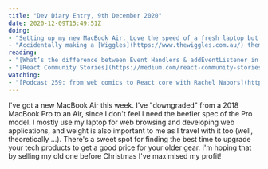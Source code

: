 ```yaml
---
title: "Dev Diary Entry, 9th December 2020"
date: 2020-12-09T15:49:51Z
doing:
- "Setting up my new MacBook Air. Love the speed of a fresh laptop but hate hate hate setting it up: installing and logging in is so tedious!"
- "Accidentally making a [Wiggles](https://www.thewiggles.com.au/) themed [colour palette](https://coolors.co/276fbf-c53030-631a86-ead94c) using [coolors.co](https://coolors.co/276fbf-c53030-631a86-ead94c) while creating designs at work - they use bold accessible colours for a reason I suppose!"
reading:
- "[What’s the difference between Event Handlers & addEventListener in JS?](https://medium.com/dailyjs/whats-the-difference-between-event-handlers-addeventlistener-in-js-963431f05c34) - TIL: you can have multiple listeners but only one event handler on an element."
- "[React Community Stories](https://medium.com/react-community-stories) - Loved this resource curated by Rachel Nabors sharing stories of devs working with React. One of my favourite things to do is read bio pages of tech bloggers so this is right up my street!"
watching:
- "[Podcast 259: from web comics to React core with Rachel Nabors](https://stackoverflow.blog/2020/08/11/podcast-259-web-comics-react-core-rachel-nabors/) - Rachel's journey into development is really interesting and worth a listen."
---
```


I've got a new MacBook Air this week. I've "downgraded" from a 2018 MacBook Pro to an Air, since I don't feel I need the beefier spec of the Pro model. I mostly use my laptop for web browsing and developing web applications, and weight is also important to me as I travel with it too (well, theoretically ...). There's a sweet spot for finding the best time to upgrade your tech products to get a good price for your older gear. I'm hoping that by selling my old one before Christmas I've maximised my profit!